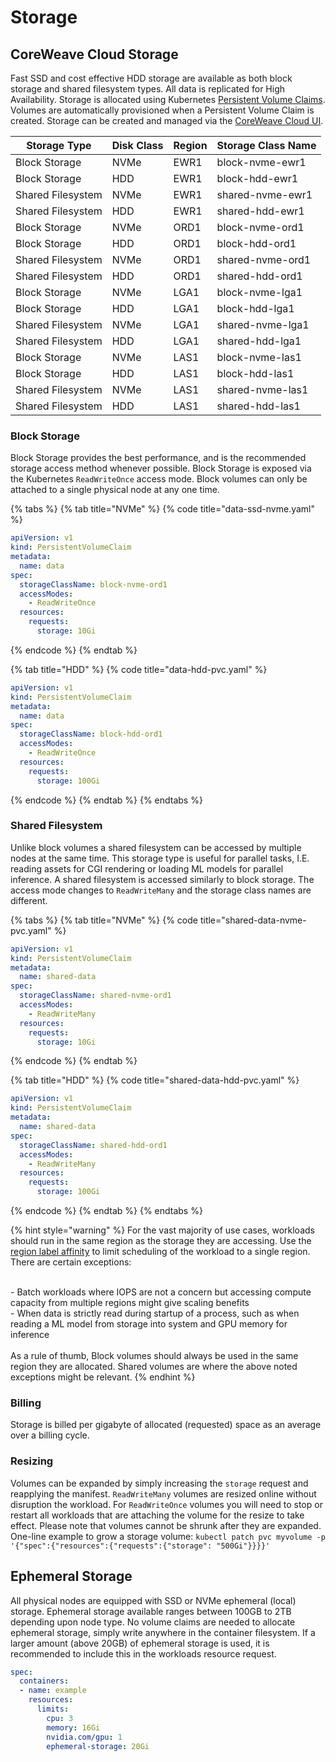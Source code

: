 # Storage

## CoreWeave Cloud Storage

Fast SSD and cost effective HDD storage are available as both block storage and shared filesystem types. All data is replicated for High Availability. Storage is allocated using Kubernetes [Persistent Volume Claims](https://kubernetes.io/docs/concepts/storage/persistent-volumes/#persistentvolumeclaims). Volumes are automatically provisioned when a Persistent Volume Claim is created. Storage can be created and managed via the [CoreWeave Cloud UI](https://cloud.coreweave.com/storage).

| Storage Type      | Disk Class | Region | Storage Class Name |
| ----------------- | ---------- | ------ | ------------------ |
| Block Storage     | NVMe       | EWR1   | block-nvme-ewr1    |
| Block Storage     | HDD        | EWR1   | block-hdd-ewr1     |
| Shared Filesystem | NVMe       | EWR1   | shared-nvme-ewr1   |
| Shared Filesystem | HDD        | EWR1   | shared-hdd-ewr1    |
| Block Storage     | NVMe       | ORD1   | block-nvme-ord1    |
| Block Storage     | HDD        | ORD1   | block-hdd-ord1     |
| Shared Filesystem | NVMe       | ORD1   | shared-nvme-ord1   |
| Shared Filesystem | HDD        | ORD1   | shared-hdd-ord1    |
| Block Storage     | NVMe       | LGA1   | block-nvme-lga1    |
| Block Storage     | HDD        | LGA1   | block-hdd-lga1     |
| Shared Filesystem | NVMe       | LGA1   | shared-nvme-lga1   |
| Shared Filesystem | HDD        | LGA1   | shared-hdd-lga1    |
| Block Storage     | NVMe       | LAS1   | block-nvme-las1    |
| Block Storage     | HDD        | LAS1   | block-hdd-las1     |
| Shared Filesystem | NVMe       | LAS1   | shared-nvme-las1   |
| Shared Filesystem | HDD        | LAS1   | shared-hdd-las1    |

### Block Storage

Block Storage provides the best performance, and is the recommended storage access method whenever possible. Block Storage is exposed via the Kubernetes `ReadWriteOnce` access mode. Block volumes can only be attached to a single physical node at any one time.

{% tabs %}
{% tab title="NVMe" %}
{% code title="data-ssd-nvme.yaml" %}
```yaml
apiVersion: v1
kind: PersistentVolumeClaim
metadata:
  name: data
spec:
  storageClassName: block-nvme-ord1
  accessModes:
    - ReadWriteOnce
  resources:
    requests:
      storage: 10Gi
```
{% endcode %}
{% endtab %}

{% tab title="HDD" %}
{% code title="data-hdd-pvc.yaml" %}
```yaml
apiVersion: v1
kind: PersistentVolumeClaim
metadata:
  name: data
spec:
  storageClassName: block-hdd-ord1
  accessModes:
    - ReadWriteOnce
  resources:
    requests:
      storage: 100Gi
```
{% endcode %}
{% endtab %}
{% endtabs %}

### Shared Filesystem

Unlike block volumes a shared filesystem can be accessed by multiple nodes at the same time. This storage type is useful for parallel tasks, I.E. reading assets for CGI rendering or loading ML models for parallel inference. A shared filesystem is accessed similarly to block storage. The access mode changes to `ReadWriteMany` and the storage class names are different.

{% tabs %}
{% tab title="NVMe" %}
{% code title="shared-data-nvme-pvc.yaml" %}
```yaml
apiVersion: v1
kind: PersistentVolumeClaim
metadata:
  name: shared-data
spec:
  storageClassName: shared-nvme-ord1
  accessModes:
    - ReadWriteMany
  resources:
    requests:
      storage: 10Gi
```
{% endcode %}
{% endtab %}

{% tab title="HDD" %}
{% code title="shared-data-hdd-pvc.yaml" %}
```yaml
apiVersion: v1
kind: PersistentVolumeClaim
metadata:
  name: shared-data
spec:
  storageClassName: shared-hdd-ord1
  accessModes:
    - ReadWriteMany
  resources:
    requests:
      storage: 100Gi
```
{% endcode %}
{% endtab %}
{% endtabs %}

{% hint style="warning" %}
For the vast majority of use cases, workloads should run in the same region as the storage they are accessing. Use the [region label affinity](label-selectors.md) to limit scheduling of the workload to a single region. There are certain exceptions:

\
\- Batch workloads where IOPS are not a concern but accessing compute capacity from multiple regions might give scaling benefits\
\- When data is strictly read during startup of a process, such as when reading a ML model from storage into system and GPU memory for inference\
\
As a rule of thumb, Block volumes should always be used in the same region they are allocated. Shared volumes are where the above noted exceptions might be relevant.
{% endhint %}

### Billing

Storage is billed per gigabyte of allocated (requested) space as an average over a billing cycle.

### **Resizing**

Volumes can be expanded by simply increasing the `storage` request and reapplying the manifest. `ReadWriteMany` volumes are resized online without disruption the workload. For `ReadWriteOnce` volumes you will need to stop or restart all workloads that are attaching the volume for the resize to take effect. Please note that volumes cannot be shrunk after they are expanded. One-line example to grow a storage volume: `kubectl patch pvc myvolume -p '{"spec":{"resources":{"requests":{"storage": "500Gi"}}}}'`

## Ephemeral Storage

All physical nodes are equipped with SSD or NVMe ephemeral (local) storage. Ephemeral storage available ranges between 100GB to 2TB depending upon node type. No volume claims are needed to allocate ephemeral storage, simply write anywhere in the container filesystem. If a larger amount (above 20GB) of ephemeral storage is used, it is recommended to include this in the workloads resource request.

```yaml
spec:
  containers:
  - name: example
    resources:
      limits:
        cpu: 3
        memory: 16Gi
        nvidia.com/gpu: 1
        ephemeral-storage: 20Gi
```

